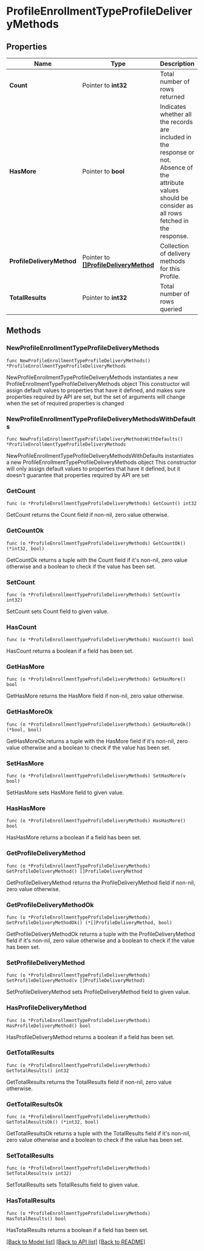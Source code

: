 # ProfileEnrollmentTypeProfileDeliveryMethods

## Properties

Name | Type | Description | Notes
------------ | ------------- | ------------- | -------------
**Count** | Pointer to **int32** | Total number of rows returned | [optional] 
**HasMore** | Pointer to **bool** | Indicates whether all the records are included in the response or not. Absence of the attribute values should be consider as all rows fetched in the response. | [optional] 
**ProfileDeliveryMethod** | Pointer to [**[]ProfileDeliveryMethod**](ProfileDeliveryMethod.md) | Collection of delivery methods for this Profile. | [optional] 
**TotalResults** | Pointer to **int32** | Total number of rows queried | [optional] 

## Methods

### NewProfileEnrollmentTypeProfileDeliveryMethods

`func NewProfileEnrollmentTypeProfileDeliveryMethods() *ProfileEnrollmentTypeProfileDeliveryMethods`

NewProfileEnrollmentTypeProfileDeliveryMethods instantiates a new ProfileEnrollmentTypeProfileDeliveryMethods object
This constructor will assign default values to properties that have it defined,
and makes sure properties required by API are set, but the set of arguments
will change when the set of required properties is changed

### NewProfileEnrollmentTypeProfileDeliveryMethodsWithDefaults

`func NewProfileEnrollmentTypeProfileDeliveryMethodsWithDefaults() *ProfileEnrollmentTypeProfileDeliveryMethods`

NewProfileEnrollmentTypeProfileDeliveryMethodsWithDefaults instantiates a new ProfileEnrollmentTypeProfileDeliveryMethods object
This constructor will only assign default values to properties that have it defined,
but it doesn't guarantee that properties required by API are set

### GetCount

`func (o *ProfileEnrollmentTypeProfileDeliveryMethods) GetCount() int32`

GetCount returns the Count field if non-nil, zero value otherwise.

### GetCountOk

`func (o *ProfileEnrollmentTypeProfileDeliveryMethods) GetCountOk() (*int32, bool)`

GetCountOk returns a tuple with the Count field if it's non-nil, zero value otherwise
and a boolean to check if the value has been set.

### SetCount

`func (o *ProfileEnrollmentTypeProfileDeliveryMethods) SetCount(v int32)`

SetCount sets Count field to given value.

### HasCount

`func (o *ProfileEnrollmentTypeProfileDeliveryMethods) HasCount() bool`

HasCount returns a boolean if a field has been set.

### GetHasMore

`func (o *ProfileEnrollmentTypeProfileDeliveryMethods) GetHasMore() bool`

GetHasMore returns the HasMore field if non-nil, zero value otherwise.

### GetHasMoreOk

`func (o *ProfileEnrollmentTypeProfileDeliveryMethods) GetHasMoreOk() (*bool, bool)`

GetHasMoreOk returns a tuple with the HasMore field if it's non-nil, zero value otherwise
and a boolean to check if the value has been set.

### SetHasMore

`func (o *ProfileEnrollmentTypeProfileDeliveryMethods) SetHasMore(v bool)`

SetHasMore sets HasMore field to given value.

### HasHasMore

`func (o *ProfileEnrollmentTypeProfileDeliveryMethods) HasHasMore() bool`

HasHasMore returns a boolean if a field has been set.

### GetProfileDeliveryMethod

`func (o *ProfileEnrollmentTypeProfileDeliveryMethods) GetProfileDeliveryMethod() []ProfileDeliveryMethod`

GetProfileDeliveryMethod returns the ProfileDeliveryMethod field if non-nil, zero value otherwise.

### GetProfileDeliveryMethodOk

`func (o *ProfileEnrollmentTypeProfileDeliveryMethods) GetProfileDeliveryMethodOk() (*[]ProfileDeliveryMethod, bool)`

GetProfileDeliveryMethodOk returns a tuple with the ProfileDeliveryMethod field if it's non-nil, zero value otherwise
and a boolean to check if the value has been set.

### SetProfileDeliveryMethod

`func (o *ProfileEnrollmentTypeProfileDeliveryMethods) SetProfileDeliveryMethod(v []ProfileDeliveryMethod)`

SetProfileDeliveryMethod sets ProfileDeliveryMethod field to given value.

### HasProfileDeliveryMethod

`func (o *ProfileEnrollmentTypeProfileDeliveryMethods) HasProfileDeliveryMethod() bool`

HasProfileDeliveryMethod returns a boolean if a field has been set.

### GetTotalResults

`func (o *ProfileEnrollmentTypeProfileDeliveryMethods) GetTotalResults() int32`

GetTotalResults returns the TotalResults field if non-nil, zero value otherwise.

### GetTotalResultsOk

`func (o *ProfileEnrollmentTypeProfileDeliveryMethods) GetTotalResultsOk() (*int32, bool)`

GetTotalResultsOk returns a tuple with the TotalResults field if it's non-nil, zero value otherwise
and a boolean to check if the value has been set.

### SetTotalResults

`func (o *ProfileEnrollmentTypeProfileDeliveryMethods) SetTotalResults(v int32)`

SetTotalResults sets TotalResults field to given value.

### HasTotalResults

`func (o *ProfileEnrollmentTypeProfileDeliveryMethods) HasTotalResults() bool`

HasTotalResults returns a boolean if a field has been set.


[[Back to Model list]](../README.md#documentation-for-models) [[Back to API list]](../README.md#documentation-for-api-endpoints) [[Back to README]](../README.md)


